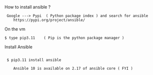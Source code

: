 How to install ansible ?

````
 Google ---> Pypi  ( Python package index ) and search for ansible 
    https://pypi.org/project/ansible/

````
On the vm

````
$ type pip3.11    ( Pip is the python package manager )

````

Install Ansible

````

 $ pip3.11 install ansible  

    Ansible 10 is available on 2.17 of ansible core ( FYI )

````


